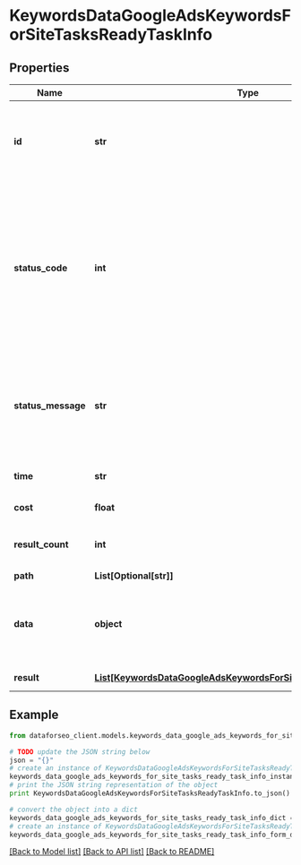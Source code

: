 # KeywordsDataGoogleAdsKeywordsForSiteTasksReadyTaskInfo


## Properties

Name | Type | Description | Notes
------------ | ------------- | ------------- | -------------
**id** | **str** | task identifier unique task identifier in our system in the UUID format | [optional] 
**status_code** | **int** | status code of the task generated by DataForSEO, can be within the following range: 10000-60000 you can find the full list of the response codes here | [optional] 
**status_message** | **str** | informational message of the task you can find the full list of general informational messages here | [optional] 
**time** | **str** | execution time, seconds | [optional] 
**cost** | **float** | total tasks cost, USD | [optional] 
**result_count** | **int** | number of elements in the result array | [optional] 
**path** | **List[Optional[str]]** | URL path | [optional] 
**data** | **object** | contains the same parameters that you specified in the POST request | [optional] 
**result** | [**List[KeywordsDataGoogleAdsKeywordsForSiteTasksReadyResultInfo]**](KeywordsDataGoogleAdsKeywordsForSiteTasksReadyResultInfo.md) | array of results | [optional] 

## Example

```python
from dataforseo_client.models.keywords_data_google_ads_keywords_for_site_tasks_ready_task_info import KeywordsDataGoogleAdsKeywordsForSiteTasksReadyTaskInfo

# TODO update the JSON string below
json = "{}"
# create an instance of KeywordsDataGoogleAdsKeywordsForSiteTasksReadyTaskInfo from a JSON string
keywords_data_google_ads_keywords_for_site_tasks_ready_task_info_instance = KeywordsDataGoogleAdsKeywordsForSiteTasksReadyTaskInfo.from_json(json)
# print the JSON string representation of the object
print KeywordsDataGoogleAdsKeywordsForSiteTasksReadyTaskInfo.to_json()

# convert the object into a dict
keywords_data_google_ads_keywords_for_site_tasks_ready_task_info_dict = keywords_data_google_ads_keywords_for_site_tasks_ready_task_info_instance.to_dict()
# create an instance of KeywordsDataGoogleAdsKeywordsForSiteTasksReadyTaskInfo from a dict
keywords_data_google_ads_keywords_for_site_tasks_ready_task_info_form_dict = keywords_data_google_ads_keywords_for_site_tasks_ready_task_info.from_dict(keywords_data_google_ads_keywords_for_site_tasks_ready_task_info_dict)
```
[[Back to Model list]](../README.md#documentation-for-models) [[Back to API list]](../README.md#documentation-for-api-endpoints) [[Back to README]](../README.md)


